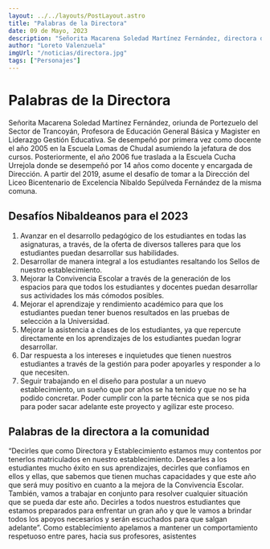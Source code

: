 ```yaml
---
layout: ../../layouts/PostLayout.astro
title: "Palabras de la Directora"
date: 09 de Mayo, 2023
description: "Señorita Macarena Soledad Martínez Fernández, directora del establecimiento nos da algunas palabras por su pasar por Portezuelo."
author: "Loreto Valenzuela"
imgUrl: "/noticias/directora.jpg"
tags: ["Personajes"]
---
```


# **Palabras de la Directora**

Señorita Macarena Soledad Martínez Fernández, oriunda de Portezuelo del Sector de Trancoyán, Profesora de Educación General Básica y Magister en Liderazgo Gestión Educativa. Se desempeñó por primera vez como docente el año 2005 en la Escuela Lomas de Chudal asumiendo la jefatura de dos cursos. Posteriormente, el año 2006 fue traslada a la Escuela Cucha Urrejola donde se desempeñó por 14 años como docente y encargada de Dirección. A partir del 2019, asume el desafío de tomar a la Dirección del Liceo Bicentenario de Excelencia Nibaldo Sepúlveda Fernández de la misma comuna.

## **Desafíos Nibaldeanos para el 2023**

1. Avanzar en el desarrollo pedagógico de los estudiantes en todas las asignaturas, a través, de la oferta de diversos talleres para que los estudiantes puedan desarrollar sus habilidades.
2. Desarrollar de manera integral a los estudiantes resaltando los Sellos de nuestro establecimiento.
3. Mejorar la Convivencia Escolar a través de la generación de los espacios para que todos los estudiantes y docentes puedan desarrollar sus actividades los más cómodos posibles.
4. Mejorar el aprendizaje y rendimiento académico para que los estudiantes puedan tener buenos resultados en las pruebas de selección a la Universidad.
5. Mejorar la asistencia a clases de los estudiantes, ya que repercute directamente en los aprendizajes de los estudiantes puedan lograr desarrollar.
6. Dar respuesta a los intereses e inquietudes que tienen nuestros estudiantes a través de la gestión para poder apoyarles y responder a lo que necesiten.
7. Seguir trabajando en el diseño para postular a un nuevo establecimiento, un sueño que por años se ha tenido y que no se ha podido concretar. Poder cumplir con la parte técnica que se nos pida para poder sacar adelante este proyecto y agilizar este proceso.

## **Palabras de la directora a la comunidad**

“Decirles que como Directora y Establecimiento estamos muy contentos por tenerlos matriculados en nuestro establecimiento. Desearles a los estudiantes mucho éxito en sus aprendizajes, decirles que confiamos en ellos y ellas, que sabemos que tienen muchas capacidades y que este año que será muy positivo en cuanto a la mejora de la Convivencia Escolar. También, vamos a trabajar en conjunto para resolver cualquier situación que se pueda dar este año. Decirles a todos nuestros estudiantes que estamos preparados para enfrentar un gran año y que le vamos a brindar todos los apoyos necesarios y serán escuchados para que salgan adelante”.
Como establecimiento apelamos a mantener un comportamiento respetuoso entre pares, hacia sus profesores, asistentes
